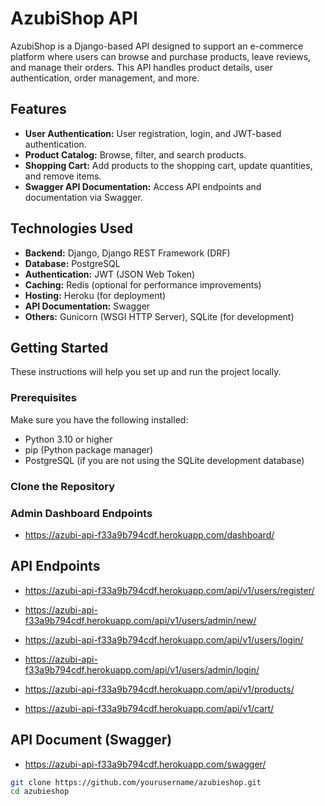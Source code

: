 # AzubiShop API

AzubiShop is a Django-based API designed to support an e-commerce platform where users can browse and purchase products, leave reviews, and manage their orders. This API handles product details, user authentication, order management, and more.

## Features

- **User Authentication:** User registration, login, and JWT-based authentication.
- **Product Catalog:** Browse, filter, and search products.
- **Shopping Cart:** Add products to the shopping cart, update quantities, and remove items.
- **Swagger API Documentation:** Access API endpoints and documentation via Swagger.

## Technologies Used

- **Backend:** Django, Django REST Framework (DRF)
- **Database:** PostgreSQL
- **Authentication:** JWT (JSON Web Token)
- **Caching:** Redis (optional for performance improvements)
- **Hosting:** Heroku (for deployment)
- **API Documentation:** Swagger
- **Others:** Gunicorn (WSGI HTTP Server), SQLite (for development)

## Getting Started

These instructions will help you set up and run the project locally.

### Prerequisites

Make sure you have the following installed:
- Python 3.10 or higher
- pip (Python package manager)
- PostgreSQL (if you are not using the SQLite development database)

### Clone the Repository

### Admin Dashboard Endpoints
- https://azubi-api-f33a9b794cdf.herokuapp.com/dashboard/

## API Endpoints
- https://azubi-api-f33a9b794cdf.herokuapp.com/api/v1/users/register/
- https://azubi-api-f33a9b794cdf.herokuapp.com/api/v1/users/admin/new/
- https://azubi-api-f33a9b794cdf.herokuapp.com/api/v1/users/login/
- https://azubi-api-f33a9b794cdf.herokuapp.com/api/v1/users/admin/login/

- https://azubi-api-f33a9b794cdf.herokuapp.com/api/v1/products/
- https://azubi-api-f33a9b794cdf.herokuapp.com/api/v1/cart/

## API Document (Swagger)
- https://azubi-api-f33a9b794cdf.herokuapp.com/swagger/

```bash
git clone https://github.com/yourusername/azubieshop.git
cd azubieshop
